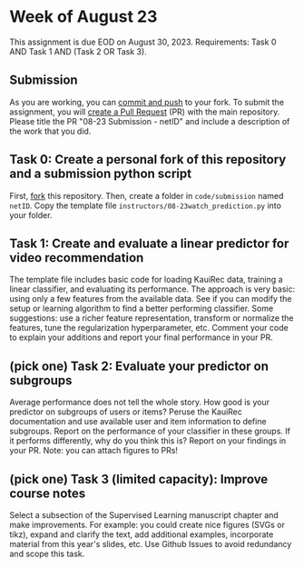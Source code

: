 # Week of August 23

This assignment is due EOD on August 30, 2023.
Requirements: Task 0 AND Task 1 AND (Task 2 OR Task 3).

## Submission

As you are working, you can [commit and push](https://docs.github.com/en/get-started/using-git/about-git) to your fork. 
To submit the assignment, you will [create a Pull Request](https://docs.github.com/en/pull-requests/collaborating-with-pull-requests/proposing-changes-to-your-work-with-pull-requests/creating-a-pull-request-from-a-fork) (PR) with the main repository.
Please title the PR "08-23 Submission - netID" and include a description of the work that you did.

## Task 0: Create a personal fork of this repository and a submission python script

First, [fork](https://docs.github.com/en/pull-requests/collaborating-with-pull-requests/working-with-forks) this repository.
Then, create a folder in `code/submission` named `netID`.
Copy the template file `instructors/08-23watch_prediction.py` into your folder.

## Task 1: Create and evaluate a linear predictor for video recommendation

The template file includes basic code for loading KauiRec data, training a linear classifier, and evaluating its performance.
The approach is very basic: using only a few features from the available data. 
See if you can modify the setup or learning algorithm to find a better performing classifier.
Some suggestions: use a richer feature representation, transform or normalize the features, tune the regularization hyperparameter, etc.
Comment your code to explain your additions and report your final performance in your PR.

## (pick one) Task 2: Evaluate your predictor on subgroups

Average performance does not tell the whole story. 
How good is your predictor on subgroups of users or items?
Peruse the KauiRec documentation and use available user and item information to define subgroups.
Report on the performance of your classifier in these groups. 
If it performs differently, why do you think this is?
Report on your findings in your PR. Note: you can attach figures to PRs!

## (pick one) Task 3 (limited capacity): Improve course notes

Select a subsection of the Supervised Learning manuscript chapter and make improvements. 
For example: you could create nice figures (SVGs or tikz), expand and clarify the text, add additional examples, incorporate material from this year's slides, etc.
Use Github Issues to avoid redundancy and scope this task.